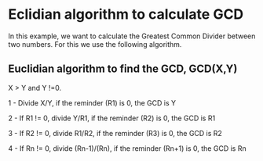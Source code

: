 # Eclidian algorithm to calculate GCD

In this example, we want to calculate the Greatest Common Divider between two numbers. For this we use the following algorithm.

## Euclidian algorithm to find the GCD, GCD(X,Y)

X > Y and Y !=0.

1 - Divide X/Y, if the reminder (R1) is 0, the GCD is Y

2 - If R1 != 0, divide Y/R1, if the reminder (R2) is 0, the GCD is R1

3 - If R2 != 0, divide R1/R2, if the reminder (R3) is 0, the GCD is R2

4 - If Rn != 0, divide (Rn-1)/(Rn), if the reminder (Rn+1) is 0, the GCD is Rn
